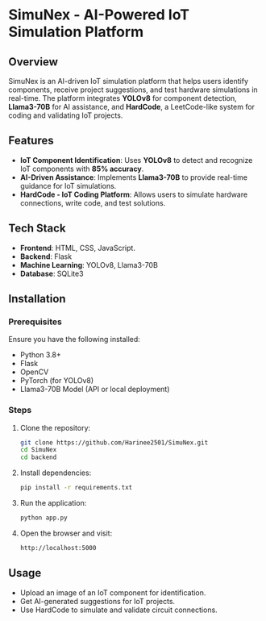 # SimuNex - AI-Powered IoT Simulation Platform

## Overview
SimuNex is an AI-driven IoT simulation platform that helps users identify components, receive project suggestions, and test hardware simulations in real-time. The platform integrates **YOLOv8** for component detection, **Llama3-70B** for AI assistance, and **HardCode**, a LeetCode-like system for coding and validating IoT projects.

## Features
- **IoT Component Identification**: Uses **YOLOv8** to detect and recognize IoT components with **85% accuracy**.
- **AI-Driven Assistance**: Implements **Llama3-70B** to provide real-time guidance for IoT simulations.
- **HardCode - IoT Coding Platform**: Allows users to simulate hardware connections, write code, and test solutions.

## Tech Stack
- **Frontend**: HTML, CSS, JavaScript.
- **Backend**: Flask
- **Machine Learning**: YOLOv8, Llama3-70B
- **Database**: SQLite3

## Installation
### Prerequisites
Ensure you have the following installed:
- Python 3.8+
- Flask
- OpenCV
- PyTorch (for YOLOv8)
- Llama3-70B Model (API or local deployment)

### Steps
1. Clone the repository:
   ```sh
   git clone https://github.com/Harinee2501/SimuNex.git
   cd SimuNex
   cd backend
   ```
2. Install dependencies:
   ```sh
   pip install -r requirements.txt
   ```
3. Run the application:
   ```sh
   python app.py
   ```
4. Open the browser and visit:
   ```sh
   http://localhost:5000
   ```

## Usage
- Upload an image of an IoT component for identification.
- Get AI-generated suggestions for IoT projects.
- Use HardCode to simulate and validate circuit connections.
